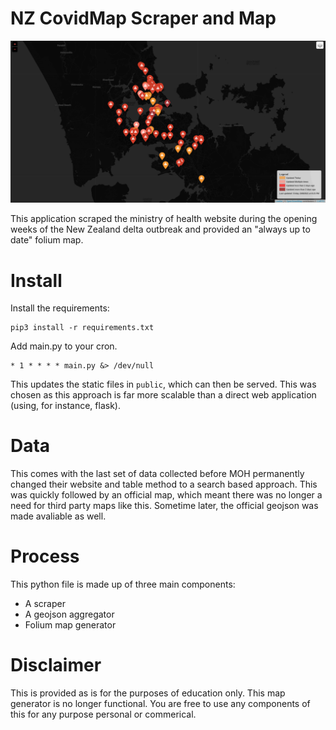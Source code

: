 # NZ CovidMap Scraper and Map

![Kiku](documentation/Image.png)

This application scraped the ministry of health website during the opening weeks of the New Zealand delta outbreak and provided an "always up to date" folium map.

# Install

Install the requirements:

```
pip3 install -r requirements.txt
```

Add main.py to your cron.

```
* 1 * * * * main.py &> /dev/null
```

This updates the static files in `public`, which can then be served. This was chosen as this approach is far more scalable than a direct web application (using, for instance, flask).

# Data

This comes with the last set of data collected before MOH permanently changed their website and table method to a search based approach. This was quickly followed by an official map, which meant there was no longer a need for third party maps like this. Sometime later, the official geojson was made avaliable as well.

# Process

This python file is made up of three main components:

- A scraper
- A geojson aggregator
- Folium map generator

# Disclaimer

This is provided as is for the purposes of education only. This map generator is no longer functional. You are free to use any components of this for any purpose personal or commerical.